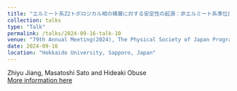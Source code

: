 ```yaml
---
title: "エルミート系Z2トポロジカル相の積層に対する安定性の起源：非エルミート系準位反発"
collection: talks
type: "Talk"
permalink: /talks/2024-09-16-talk-10
venue: "79th Annual Meeting(2024), The Physical Society of Japan Program"
date: 2024-09-16
location: "Hokkaido University, Sapporo, Japan"
---
```

Zhiyu Jiang, Masatoshi Sato and Hideaki Obuse  
[More information here](https://onsite.gakkai-web.net/jps/jps_search/2024au/data2/html/program04.html#j16pE318)
